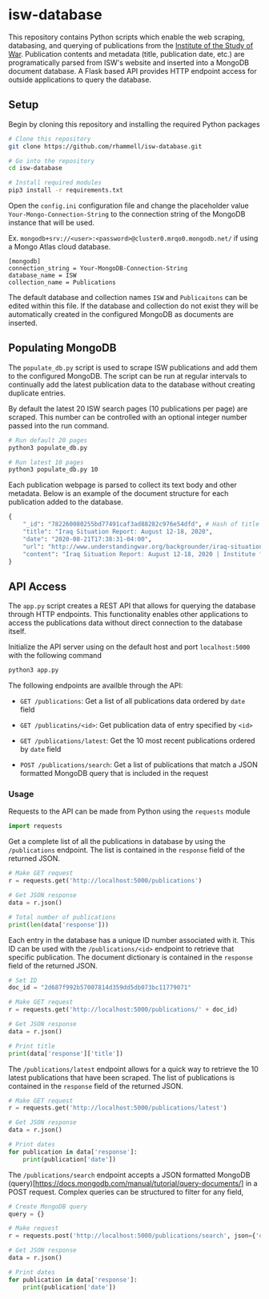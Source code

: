 # isw-database
This repository contains Python scripts which enable the web scraping, databasing, and querying of publications from the [Institute of the Study of War](http://www.understandingwar.org/). Publication contents and metadata (title, publication date, etc.) are programatically parsed from ISW's website and inserted into a MongoDB document database. A Flask based API provides HTTP endpoint access for outside applications to query the database.

## Setup
Begin by cloning this repository and installing the required Python packages

```bash
# Clone this repository
git clone https://github.com/rhammell/isw-database.git

# Go into the repository
cd isw-database

# Install required modules
pip3 install -r requirements.txt
```

Open the `config.ini` configuration file and change the placeholder value `Your-Mongo-Connection-String` to the connection string of the MongoDB instance that will be used. 

Ex. `mongodb+srv://<user>:<password>@cluster0.mrqo0.mongodb.net/` if using a Mongo Atlas cloud database. 

```
[mongodb]
connection_string = Your-MongoDB-Connection-String
database_name = ISW
collection_name = Publications
```

The default database and collection names `ISW` and `Publicaitons` can be edited within this file. If the database and collection do not exist they will be automatically created in the configured MongoDB as documents are inserted. 


## Populating MongoDB

The `populate_db.py` script is used to scrape ISW publications and add them to the configured MongoDB. The script can be run at regular intervals to continually add the latest publication data to the database without creating duplicate entries.

By default the latest 20 ISW search pages (10 publications per page) are scraped. This number can be controlled with an optional integer number passed into the run command. 

```bash
# Run default 20 pages
python3 populate_db.py

# Run latest 10 pages
python3 populate_db.py 10
```

Each publication webpage is parsed to collect its text body and other metadata. Below is an example of the document structure for each publication added to the database. 

```python
{
    "_id": "782260080255bd77491caf3ad88282c976e54dfd", # Hash of title and date
    "title": "Iraq Situation Report: August 12-18, 2020",
    "date": "2020-08-21T17:38:31-04:00",
    "url": "http://www.understandingwar.org/backgrounder/iraq-situation-report-august-12-18-2020",
    "content": "Iraq Situation Report: August 12-18, 2020 | Institute for the ..."
}
```

## API Access

The `app.py` script creates a REST API that allows for querying the database through HTTP endpoints. This functionality enables other applications to access the publications data without direct connection to the database itself. 

Initialize the API server using on the default host and port `localhost:5000` with the following command

```bash
python3 app.py
```

The following endpoints are availble through the API: 

- `GET /publications`: Get a list of all publications data ordered by `date` field

- `GET /publicatins/<id>`: Get publication data of entry specified by `<id>`

- `GET /publications/latest`: Get the 10 most recent publications ordered by `date` field

- `POST /publications/search`: Get a list of publications that match a JSON formatted MongoDB query that is included in the request


### Usage

Requests to the API can be made from Python using the  `requests` module

```python
import requests
```

Get a complete list of all the publications in database by using the `/publications` endpoint. The list is contained in the `response` field of the returned JSON.

```python
# Make GET request
r = requests.get('http://localhost:5000/publications')

# Get JSON response
data = r.json()

# Total number of publications
print(len(data['response']))
```

Each entry in the database has a unique ID number associated with it. This ID can be used with the `/publications/<id>` endpoint to retrieve that specific publication. The document dictionary is contained in the `response` field of the returned JSON.

```python
# Set ID
doc_id = "2d687f992b57007814d359dd5db073bc11779071"

# Make GET request
r = requests.get('http://localhost:5000/publications/' + doc_id)

# Get JSON response
data = r.json()

# Print title
print(data['response']['title'])
```

The `/publications/latest` endpoint allows for a quick way to retrieve the 10 latest publications that have been scraped. The list of publications is contained in the `response` field of the returned JSON.

```python
# Make GET request
r = requests.get('http://localhost:5000/publications/latest')

# Get JSON response
data = r.json()

# Print dates
for publication in data['response']:
    print(publication['date'])
```

The `/publications/search` endpoint accepts a JSON formatted MongoDB (query)[https://docs.mongodb.com/manual/tutorial/query-documents/] in a POST request. Complex queries can be structured to filter for any field, 

```python
# Create MongoDB query
query = {}

# Make request
r = requests.post('http://localhost:5000/publications/search', json={'query': query})

# Get JSON response
data = r.json()

# Print dates
for publication in data['response']:
    print(publication['date'])
```



